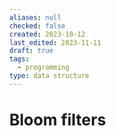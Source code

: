 ```yaml
---
aliases: null
checked: false
created: 2023-10-12
last_edited: 2023-11-11
draft: true
tags:
  - programming
type: data structure
---
```

# Bloom filters

